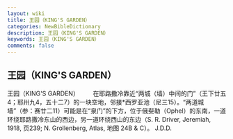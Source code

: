 ```yaml
---
layout: wiki
title: 王园（KING'S GARDEN）
categories: NewBibleDictionary
description: 王园（KING'S GARDEN）
keywords: 王园（KING'S GARDEN）
comments: false
---
```


## 王园（KING'S GARDEN）



王园（KING'S GARDEN）
　　在耶路撒冷靠近“两城（墙）中间的门”（王下廿五4；耶卅九4，五十二7）的一块空地，邻接*西罗亚池（尼三15）。“两道城墙”（参：赛廿二11）可能是在“泉门”的下方，位于俄斐勒（Ophel）的东南，一道环绕耶路撒冷东山的西边，另一道环绕西山的东边（S. R. Driver, Jeremiah, 1918, 页239; N. Grollenberg, Atlas, 地图 24B & C）。
J.D.D.




